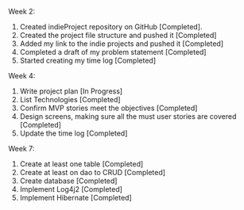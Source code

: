Week 2:

1. Created indieProject repository on GitHub [Completed].
2. Created the project file structure and pushed it [Completed]
3. Added my link to the indie projects and pushed it [Completed]
4. Completed a draft of my problem statement [Completed]
5. Started creating my time log [Completed]

Week 4:

1. Write project plan [In Progress]
2. List Technologies [Completed]
3. Confirm MVP stories meet the objectives [Completed]
4. Design screens, making sure all the must user stories are covered [Completed]
5. Update the time log [Completed]

Week 7:

1. Create at least one table [Completed]
2. Create at least on dao to CRUD [Completed]
3. Create database [Completed]
4. Implement Log4j2 [Completed]
5. Implement Hibernate [Completed]


